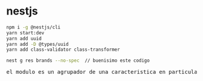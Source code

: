 # nestjs

```bash
npm i -g @nestjs/cli
yarn start:dev
yarn add uuid
yarn add -D @types/uuid
yarn add class-validator class-transformer

nest g res brands --no-spec  // buenisimo este codigo
```

<pre>el modulo es un agrupador de una caracteristica en particular</pre>
